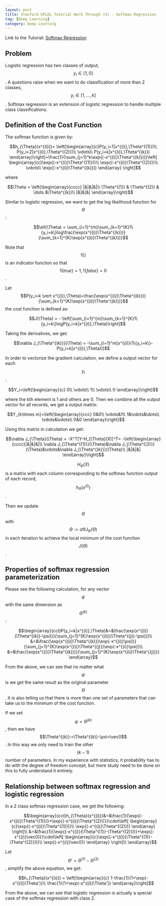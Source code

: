 ```yaml
---
layout: post
title: Stanford UFLDL Tutorial Work Through (4) - Softmax Regression
tag: [Deep Learning]
category: Deep Learning
---
```


Link to the Tutorial: [Softmax Regression](http://ufldl.stanford.edu/tutorial/supervised/SoftmaxRegression/)

## Problem

Logistic regression has two classes of output, $$y_i\in[1,0]$$. A questions raise when we want to do classification of more than 2 classes, $$y_i\in[1,\dots,k]$$. Softmax regression is an extension of logistic regression to handle multiple class classifications.

## Definition of the Cost Function

The softmax function is given by:

$$h_{\Theta}(x^{(i)})=
\left[\begin{array}{c}P(y_i=1|x^{(i)},\Theta^{(1)})\\
P(y_i=2|x^{(i)},\Theta^{(2)})\\
\vdots\\
P(y_i=k|x^{(i)},\Theta^{(k)})
\end{array}\right]=\frac{1}{\sum_{j=1}^k\exp{(-x^{(i)}\Theta^{(k)})}}\left[
\begin{array}{c}\exp{(-x^{(i)}\Theta^{(1)})}\\
\exp{(-x^{(i)}\Theta^{(2)})}\\
\vdots\\
\exp{(-x^{(i)}\Theta^{(k)})}
\end{array}
\right]$$

where

$$\Theta = \left(\begin{array}{cccc}
|&|&|&|\\
\Theta^{(1)} & \Theta^{(2)} & \dots &\Theta^{(k)}\\
|&|&|&|
\end{array}\right)$$

Similar to logistic regression, we want to get the log likelihood function for $$\Theta$$:

$$\ell(\Theta) = \sum_{i=1}^{m}\sum_{k=1}^{K}1\{y_i=k\}log\frac{\exp(x^{(i)}\Theta^{(k)})}{\sum_{k=1}^{K}\exp(x^{(i)}\Theta^{(k)})}$$

Note that $$1\{\}$$ is an indicator function so that $$1\{true\} = 1,1\{false\}=0$$.

Let $$P(y_i=k \vert x^{(i)},\Theta)=\frac{\exp(x^{(i)}\Theta^{(k)})}{\sum_{k=1}^{K}\exp(x^{(i)}\Theta^{(k)})}$$the cost function is defined as:

$$J(\Theta) = - \left[\sum_{i=1}^{m}\sum_{k=1}^{K}1\{y_i=k\}logP(y_i=k|x^{(i)},\Theta)\right]$$

Taking the derivatives, we get:

$$\nabla J_{\Theta^{(k)}}(\Theta) = -\sum_{i=1}^m[x^{(i)}(1\{y_i=k\}-P(y_i=k|x^{(i)},\Theta))]$$

In order to vectorize the gradient calculation, we define a output vector for each $$y_i$$:

$$Y_i=\left(\begin{array}{c}
0\\
\vdots\\
1\\
\vdots\\
0
\end{array}\right)$$

where the kth element is 1 and others are 0. Then we combine all the output vector for all records, we get a output matrix:

$$Y_{k\times m}=\left(\begin{array}{ccc}
0&0\\
\vdots&1\\
1&\vdots&\dots\\
\vdots&\vdots\\
0&0
\end{array}\right)$$

Using this matrix in calculation we get:

$$\nabla J_{\Theta}(\Theta) = -X^T[Y-H_{\Theta}(X)]^T=
-\left(\begin{array}{cccc}|&|&|&|\\
\nabla J_{\Theta^{(1)}}(\Theta)&\nabla J_{\Theta^{(2)}}(\Theta)&\vdots&\nabla J_{\Theta^{(k)}}(\Theta)\\
|&|&|&|
\end{array}\right)$$

$$H_{\Theta}(X)$$ is a matrix with each column corresponding to the softmax function output of each record, $$h_{\Theta}(x^{(i)})$$.

Then we update $$\Theta$$ with $$\Theta:=\alpha\nabla J_{\Theta}(\Theta)$$ in each iteration to achieve the local minimum of the cost function $$J(\Theta)$$.

## Properties of softmax regression parameterization

Please see the following calculation, for any vector $$\psi$$ with the same dimension as $$\Theta^{(k)}$$:

$$\begin{array}{ccl}P(y_i=k|x^{(i)},\Theta)&=&\frac{\exp(x^{(i)}(\Theta^{(k)}-\psi))}{\sum_{j=1}^{K}\exp(x^{(i)}(\Theta^{(j)}-\psi))}\\
&=&\frac{\exp(x^{(i)}\Theta^{(k)})\exp(-x^{(i)}\psi))}{\sum_{j=1}^{K}\exp(x^{(i)}\Theta^{(j)})\exp(-x^{(i)}\psi)}\\
&=&\frac{\exp(x^{(i)}\Theta^{(k)})}{\sum_{j=1}^{K}\exp(x^{(i)}\Theta^{(j)})}
\end{array}$$

From the above, we can see that no matter what $$\psi$$ is we get the same result as the original parameter $$\Theta$$. It is also telling us that there is more than one set of parameters that can take us to the minimum of the cost function.

If we set $$\psi=\Theta^{(k)}$$, then we have $$\Theta^{(k)}:=\Theta^{(k)}-\psi=\vec0$$. In this way we only need to train the other $$(k-1)$$ number of parameters. In my experience with statistics, it probability has to do with the degree of freedom concept, but more study need to be done on this to fully understand it entirely.

## Relationship between softmax regression and logistic regression

In a 2 class softmax regression case, we get the following:

$$\begin{array}{ccl}h_{\Theta}(x^{(i)})&=&\frac{1}{\exp{(-x^{(i)}\Theta^{(1)})}+\exp{(-x^{(i)}\Theta^{(2)})}}\cdot\left[
\begin{array}{c}\exp{(-x^{(i)}\Theta^{(1)})}\\
\exp{(-x^{(i)}\Theta^{(2)})}
\end{array}
\right]\\
&=&\frac{1}{\exp{(-x^{(i)}(\Theta^{(1)}-\Theta^{(2)}))}+\exp{(-x^{(i)}\vec0)}}\cdot\left[
\begin{array}{c}\exp{(-x^{(i)}(\Theta^{(1)}-\Theta^{(2)}))}\\
\exp{(-x^{(i)}\vec0)}
\end{array}
\right]\\
\end{array}$$

Let $$\Theta'=\Theta^{(1)}-\Theta^{(2)}$$, simplify the above equation, we get:

$$h_{\Theta}(x^{(i)}) = \left[\begin{array}{c}
1-\frac{1}{1+\exp(-x^{(i)}\Theta')}\\
\frac{1}{1+\exp(-x^{(i)}\Theta')}
\end{array}\right]$$

From the above, we can see that logistic regression is actually a special case of the softmax regression with class 2.
